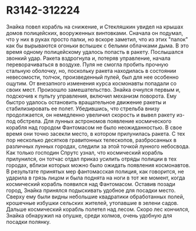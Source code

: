 # R3142-312224
Знайка повел корабль на снижение, и Стекляшкин увидел на крышах домов полицейских, вооруженных винтовками. Сначала он подумал, что у них в руках просто палки, но вскоре заметил, что из этих "палок" как бы вырываются огоньки вспышек с белыми облачками дыма. В это время одному полицейскому удалось попасть в ракету. Послышался звонкий удар. Ракета вздрогнула и, потеряв управление, начала переворачиваться в воздухе. Пуля не смогла пробить прочную стальную оболочку, но, поскольку ракета находилась в состоянии невесомости, толчок, произведенный пулей, был для нее особенно ощутим. От внезапного изменения курса космонавты попадали со своих мест. Произошло замешательство. Знайка очнулся первым и, подскочив к пульту управления, включил механизм поворота. Ему быстро удалось остановить вращательное движение ракеты и стабилизировать ее полет. Убедившись, что стрельба внизу продолжается, он немедленно увеличил скорость и вывел ракету из-под обстрела. Для лунных астрономов появление космического корабля над городом Фантомасом не было неожиданностью. В свое время они точно засекли место, в котором прилунилась ракета. С тех пор несколько десятков гравитонных телескопов, разбросанных в различных лунных городах, следили за этой точкой лунного небосвода. Как только господин Спрутс узнал, что космический корабль прилунился, он тотчас отдал приказ усилить отряды полиции в тех городах, вблизи которых можно было ожидать появления космонавтов. В результате принятых мер фантомасская полиция, как говорится, не ударила в грязь лицом и была поднята на ноги в тот же момент, когда космический корабль появился над Фантомасом. Оставив позади город, Знайка принялся подыскивать удобное для посадки место. Сверху ему были видны небольшие квадратики обработанных полей, крошечные избушки сельских жителей, утопавшие в зелени садов. Дальше космический корабль полетел над лесом. Скоро лес кончился, Знайка обнаружил на опушке, среди холмов, очень удобную для посадки полянку.
